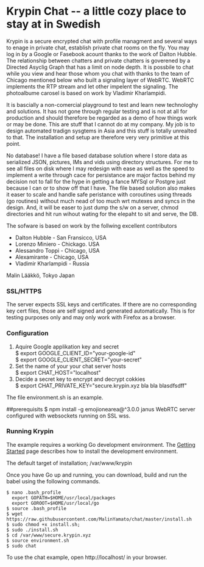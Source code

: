 # Krypin Chat -- a little cozy place to stay at in Swedish 
Krypin is a secure encrypted chat with profile managment and several ways to enage in private chat, establish private chat rooms on the fly.
You may log in by a Google or Fasebook acount thanks to the work of Dalton Hubble. The relationship between chatters and private chatters 
is goverened by a Directed Asyclig Graph that has a limit on node depth. It is possbile to chat while you view and hear those whom you chat with
thanks to the team of Chicago mentioned below who built a signaling layer of WebRTC. WebRTC implements the RTP stream and let other impelent the
signaling. The photoalbume carosel is based on work by Vladimir Kharlampidi.

It is bascially a non-comercial playground to test and learn new technologhy and solutions. It has not gone through regular testing and is not at all for 
production and should therefore be regarded as a demo of how things work or may be done. This are stuff that I cannot do at my company. My job is to design 
automated tradign sysgtems in Asia and this stuff is totally unrealted to that. The installation and setup are therefore very very primitive at this point.
 
No database! I have a file based database solution where I store data as serialized JSON, pictures, IMs and vids using directory structures. For me to see 
 all files on disk where I may redesign with ease as well as the speed to implement a write through cace for persistance are major factos behind
  my decision not to fall for the hype in getting a fance MYSql or Postgre just because I can or to show off that I have. The file based solution 
  also makes it easer to scale and handle safe peristance with coroutines using threads (go routines) without much nead of too much wrt mutexes and syncs 
  in the design. And, it will be easer to just dump the s/w on a server, chmod directories and hit run wihout wating for the elepaht to sit and serve, 
  the DB. 

The sofware is based on work by the follwing excellent contributors 
   - Dalton Hubble  - San Fransicco, USA
   - Lorenzo Miniero  - Chickago. USA   
   - Alessandro Toppi - Chicago, USA
   - Alexamirante  -    Chicago, USA
   - Vladimir Kharlampidi - Russia
   
   Malin Lääkkö, Tokyo Japan

### SSL/HTTPS 
The server expects SSL keys and certificates. If there are no corresponding key cert files, those are self signed and generated automatically. This is for testing purposes only and may only work with Firefox as a browser. 

### Configuration 
1. Aquire Google applikation key and secret <br>
$ export GOOGLE_CLIENT_ID="your-google-id" <br>
$ export GOOGLE_CLIENT_SECRET="your-secret" 
2. Set the name of your your chat server hosts <br>
$ export CHAT_HOST="localhost"
3. Decide a secret key to encrypt and decrypt cokkies <br>
$ export CHAT_PRIVATE_KEY="secure.krypin.xyz bla bla blasdfsdff"

The file environment.sh is an example. 

##prerequisits 
$ npm install -g emojionearea@^3.0.0
janus WebRTC server configured with websockets running on SSL wss. 

### Running Krypin

The example requires a working Go development environment. The [Getting
Started](http://golang.org/doc/install) page describes how to install the
development environment.

The default target of installation; /var/www/krypin

Once you have Go up and running, you can download, build and run the babel
using the following commands.

    $ nano .bash_profile
      export GOPATH=$HOME/usr/local/packages
      export GOROOT=$HOME/usr/local/go
    $ source .bash_profile
    $ wget https://raw.githubusercontent.com/MalinYamato/chat/master/install.sh
    $ sudo chmod +x install.sh; 
    $ sudo ./install.sh
    $ cd /var/www/secure.krypin.xyz
    $ source environment.sh
    $ sudo chat

To use the chat example, open http://localhost/ in your browser. <br>

